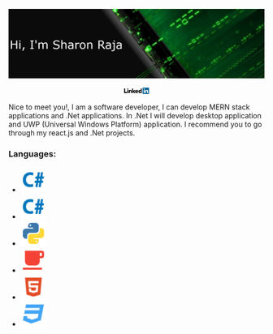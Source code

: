 ![Cover picture](https://raw.githubusercontent.com/SharonRaja/SharonRaja/master/asserts/green-cover.png "Cover picture")
<p align="center"><a href="https://www.linkedin.com/in/sharon-raja-b07487147" target="_blank">
<img src="https://raw.githubusercontent.com/SharonRaja/SharonRaja/master/asserts/linkedin.png" width="50px" alt="Linkedin account">
</a></p>
<p>		Nice to meet you!, I am a software developer, I can develop MERN stack applications and .Net applications. In .Net I will develop desktop application and UWP (Universal Windows Platform) application. I recommend you to go through my react.js and .Net projects.</p>

<h3>Languages:</h3>
<ul>
<li><img src="https://raw.githubusercontent.com/SharonRaja/SharonRaja/master/asserts/csharp.svg" width="50px" alt="Csharp logo"/></li>
<li><img src="https://raw.githubusercontent.com/SharonRaja/SharonRaja/master/asserts/csharp.svg" width="50px" alt="Csharp logo"/></li>
<li><img src="https://raw.githubusercontent.com/SharonRaja/SharonRaja/master/asserts/python.svg" width="50px" alt="Python logo"/></li>
<li><img src="https://raw.githubusercontent.com/SharonRaja/SharonRaja/master/asserts/java.svg" width="50px" alt="Java logo"/></li>
<li><img src="https://raw.githubusercontent.com/SharonRaja/SharonRaja/master/asserts/html.svg" width="50px" alt="HTML logo"/></li>
<li><img src="https://raw.githubusercontent.com/SharonRaja/SharonRaja/master/asserts/css.svg" width="50px" alt="CSS logo"/></li>

</ul>

<!--
**SharonRaja/SharonRaja** is a ✨ _special_ ✨ repository because its `README.md` (this file) appears on your GitHub profile.

Here are some ideas to get you started:

- 🔭 I’m currently working on ...
- 🌱 I’m currently learning ...
- 👯 I’m looking to collaborate on ...
- 🤔 I’m looking for help with ...
- 💬 Ask me about ...
- 📫 How to reach me: ...
- 😄 Pronouns: ...
- ⚡ Fun fact: ...
-->

